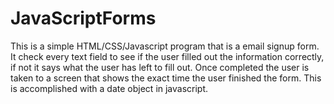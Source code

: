 # JavaScriptForms
This is a simple HTML/CSS/Javascript program that is a email signup form. It check every text field to see if the user filled out the information correctly, if not it says what the user has left to fill out. Once completed the user is taken to a screen that shows the exact time the user finished the form. This is accomplished with a date object in javascript. 

